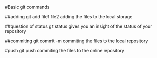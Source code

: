 #Basic git commands

##adding
git add file1 file2 adding the files to the local storage

##question of status
git status gives you an insight of the status of your repository

##commiting
git commit -m commiting the files to the local repository

#push
git push commiting the files to the online repository
